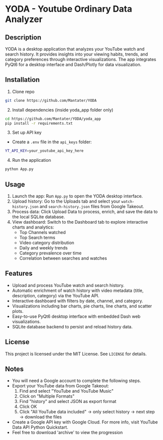 # YODA - Youtube Ordinary Data Analyzer

## Description
YODA is a desktop application that analyzes your YouTube watch and search history. It provides insights into your viewing habits, trends, and category preferences through interactive visualizations. The app integrates PyQt6 for a desktop interface and Dash/Plotly for data visualization.

## Installation
1. Clone repo
```sh
git clone https://github.com/Mantater/YODA
```
2. Install dependencies (inside yoda_app folder only)
```sh
cd https://github.com/Mantater/YODA/yoda_app
pip install -r requirements.txt
```
3. Set up API key
- Create a `.env` file in the `api_keys` folder:
```sh
YT_API_KEY=your_youtube_api_key_here
```
4. Run the application
```sh
python App.py
```

## Usage
1. Launch the app: Run `App.py` to open the YODA desktop interface.
2. Upload history: Go to the Uploads tab and select your `watch-history.json` and `search-history.json` files from Google Takeout.
3. Process data: Click Upload Data to process, enrich, and save the data to the local SQLite database.
4. View dashboard: Switch to the Dashboard tab to explore interactive charts and analytics:
    - Top Channels watched
    - Top Search terms
    - Video category distribution
    - Daily and weekly trends
    - Category prevalence over time
    - Correlation between searches and watches

## Features
- Upload and process YouTube watch and search history.
- Automatic enrichment of watch history with video metadata (title, description, category) via the YouTube API.
- Interactive dashboard with filters by date, channel, and category.
- Visualizations including bar charts, pie charts, line charts, and scatter plots.
- Easy-to-use PyQt6 desktop interface with embedded Dash web visualizations.
- SQLite database backend to persist and reload history data.

## License
This project is licensed under the MIT License. See `LICENSE` for details.

## Notes
- You will need a Google account to complete the following steps.
- Export your YouTube data from Google Takeout:
    1. Find and select "YouTube and YouTube Music"
    2. Click on "Multiple Formats"
    3. Find "history" and select JSON as export format
    4. Click OK
    5. Click "All YouTube data included" → only select history → next step → download the files
- Create a Google API key with Google Cloud. For more info, visit YouTube Data API Python Quickstart.
- Feel free to download 'archive' to view the progression
